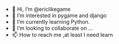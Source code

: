 - 👋 Hi, I’m @ericlikegame
- 👀 I’m interested in pygame and django
- 🌱 I’m currently learning Python.
- 💞️ I’m looking to collaborate on ...
- 📫 How to reach me ,at least I need learn

<!---
ericlikegame/ericlikegame is a ✨ special ✨ repository because its `README.md` (this file) appears on your GitHub profile.
You can click the Preview link to take a look at your changes.
--->
